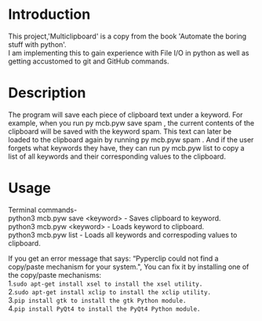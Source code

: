 # Introduction
This project,'Multiclipboard' is a copy from the book 'Automate the boring stuff with python'.   
I am implementing this to gain experience with File I/O in python as well as getting accustomed to git and GitHub commands.   

# Description     
The program will save each piece of clipboard text under a keyword. For example, when
you run  py mcb.pyw save spam , the current contents of the clipboard will be saved with
the keyword spam. This text can later be loaded to the clipboard again by running  py
mcb.pyw spam . And if the user forgets what keywords they have, they can run  py mcb.pyw
list  to copy a list of all keywords and their corresponding values to the clipboard.   

# Usage
Terminal commands-   
python3 mcb.pyw save \<keyword> - Saves clipboard to keyword.  
python3 mcb.pyw \<keyword> - Loads keyword to clipboard.  
python3 mcb.pyw list - Loads all keywords and correspoding values  to clipboard.  

If you get an error message that says: “Pyperclip could not find a copy/paste mechanism for your system.", You can fix it by    installing one of the copy/paste mechanisms:  
1.`sudo apt-get install xsel to install the xsel utility.`   
2.`sudo apt-get install xclip to install the xclip utility.`    
3.`pip install gtk to install the gtk Python module.`    
4.`pip install PyQt4 to install the PyQt4 Python module.`    

